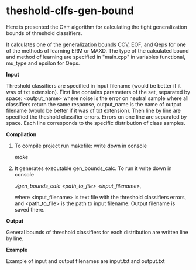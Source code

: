 # theshold-clfs-gen-bound
Here is presented the C++ algorithm for calculating the tight generalization bounds of threshold classifiers.

It calculates one of the generalization bounds CCV, EOF, and Qeps for one of the methods of learning ERM or MAXD. 
The type of the calculated bound and method of learning are specified in "main.cpp" in variables functional, mu_type and epsilon for Qeps. 

**Input**

Threshold classifiers are specified in input filename (would be better if it was of txt extension). 
First line contains parameters of the set, separated by space: 
<full sample size> <train sample size> <noise> <output_name>
where noise is the error on neutral sample where all classifiers return the same response, output_name is the name of output filename (would be better if it was of txt extension). 
Then line by line are specified the theshold classifier errors. Errors on one line are separated by space. Each line corresponds to the specific distribution of class samples.

**Compilation**
1. To compile project run makefile: write down in console
   
   *make*
2. It generates executable gen_bounds_calc. To run it write down in console 
   
   *./gen_bounds_calc <path_to_file> <input_filename>,* 

    where <input_filename> is text file with the threshold classifiers errors, and <path_to_file> is the path to input filename. Output filename is saved there.

**Output**

General bounds of threshold classifiers for each distribution are written line by line.

**Example**

Example of input and output filenames are input.txt and output.txt
  

